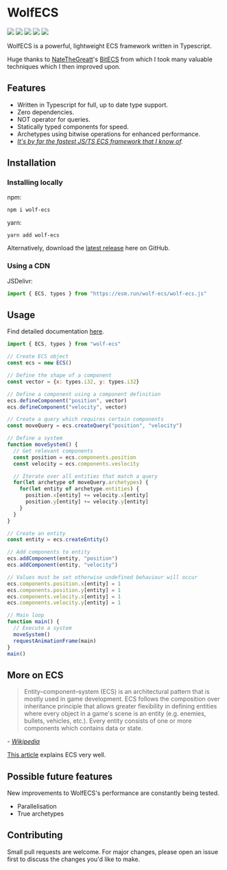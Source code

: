 # WolfECS
![](https://img.shields.io/npm/v/wolf-ecs)
![](https://img.shields.io/badge/coverage-100%25-brightgreen)
![](https://img.shields.io/npm/types/wolf-ecs)
![](https://img.shields.io/npm/dw/wolf-ecs)
![](https://img.shields.io/npm/l/wolf-ecs)

WolfECS is a powerful, lightweight ECS framework written in Typescript.

Huge thanks to [NateTheGreatt](https://github.com/NateTheGreatt)'s [BitECS](https://github.com/NateTheGreatt/bitECS) from which I took many valuable techniques which I then improved upon.

## Features
- Written in Typescript for full, up to date type support.
- Zero dependencies.
- NOT operator for queries.
- Statically typed components for speed.
- Archetypes using bitwise operations for enhanced performance.
- *[It's by far the fastest JS/TS ECS framework that I know of](https://github.com/EnderShadow8/ecs-benchmark).*

## Installation
### Installing locally
npm:
```
npm i wolf-ecs
```
yarn:
```
yarn add wolf-ecs
```
Alternatively, download the [latest release](https://github.com/EnderShadow8/wolf-ecs/releases) here on GitHub.

### Using a CDN
JSDelivr:
```js
import { ECS, types } from "https://esm.run/wolf-ecs/wolf-ecs.js"
```

## Usage
Find detailed documentation [here](docs/docs.md).

```js
import { ECS, types } from "wolf-ecs"

// Create ECS object
const ecs = new ECS()

// Define the shape of a component
const vector = {x: types.i32, y: types.i32}

// Define a component using a component definition
ecs.defineComponent("position", vector)
ecs.defineComponent("velocity", vector)

// Create a query which requires certain components
const moveQuery = ecs.createQuery("position", "velocity")

// Define a system
function moveSystem() {
  // Get relevant components
  const position = ecs.components.position
  const velocity = ecs.components.veslocity

  // Iterate over all entities that match a query
  for(let archetype of moveQuery.archetypes) {
    for(let entity of archetype.entities) {
      position.x[entity] += velocity.x[entity]
      position.y[entity] += velocity.y[entity]
    }
  }
}

// Create an entity
const entity = ecs.createEntity()

// Add components to entity
ecs.addComponent(entity, "position")
ecs.addComponent(entity, "velocity")

// Values must be set otherwise undefined behaviour will occur
ecs.components.position.x[entity] = 1
ecs.components.position.y[entity] = 1
ecs.components.velocity.x[entity] = 1
ecs.components.velocity.y[entity] = 1

// Main loop
function main() {
  // Execute a system
  moveSystem()
  requestAnimationFrame(main)
}
main()
```

## More on ECS
> Entity–component–system (ECS) is an architectural pattern that is mostly used in game development. ECS follows the composition over inheritance principle that allows greater flexibility in defining entities where every object in a game's scene is an entity (e.g. enemies, bullets, vehicles, etc.). Every entity consists of one or more components which contains data or state.

*- [Wikipedia](https://en.wikipedia.org/wiki/Entity_component_system)*

[This article](https://medium.com/ingeniouslysimple/entities-components-and-systems-89c31464240d) explains ECS very well.

## Possible future features
New improvements to WolfECS's performance are constantly being tested.
- Parallelisation
- True archetypes

## Contributing
Small pull requests are welcome. For major changes, please open an issue first to discuss the changes you'd like to make.
